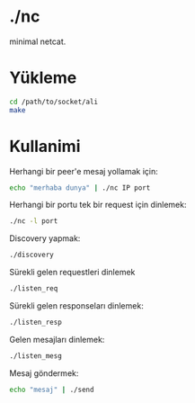 # ./nc

minimal netcat.

# Yükleme

```sh
cd /path/to/socket/ali
make
```

# Kullanimi

Herhangi bir peer'e mesaj yollamak için:
```sh
echo "merhaba dunya" | ./nc IP port
```
Herhangi bir portu tek bir request için dinlemek:
```sh
./nc -l port
```
Discovery yapmak:
```sh
./discovery
```
Sürekli gelen requestleri dinlemek
```sh
./listen_req
```
Sürekli gelen responseları dinlemek:
```sh
./listen_resp
```
Gelen mesajları dinlemek:
```sh
./listen_mesg
```
Mesaj göndermek:
```sh
echo "mesaj" | ./send
```